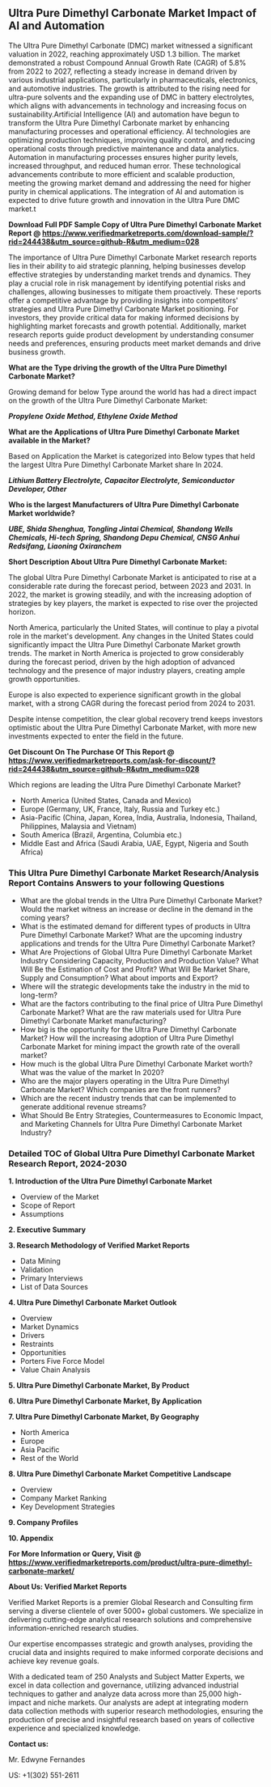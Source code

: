 <h2>Ultra Pure Dimethyl Carbonate Market Impact of AI and Automation</h2>The Ultra Pure Dimethyl Carbonate (DMC) market witnessed a significant valuation in 2022, reaching approximately USD 1.3 billion. The market demonstrated a robust Compound Annual Growth Rate (CAGR) of 5.8% from 2022 to 2027, reflecting a steady increase in demand driven by various industrial applications, particularly in pharmaceuticals, electronics, and automotive industries. The growth is attributed to the rising need for ultra-pure solvents and the expanding use of DMC in battery electrolytes, which aligns with advancements in technology and increasing focus on sustainability.Artificial Intelligence (AI) and automation have begun to transform the Ultra Pure Dimethyl Carbonate market by enhancing manufacturing processes and operational efficiency. AI technologies are optimizing production techniques, improving quality control, and reducing operational costs through predictive maintenance and data analytics. Automation in manufacturing processes ensures higher purity levels, increased throughput, and reduced human error. These technological advancements contribute to more efficient and scalable production, meeting the growing market demand and addressing the need for higher purity in chemical applications. The integration of AI and automation is expected to drive future growth and innovation in the Ultra Pure DMC market.t</p><p id="" class=""><strong>Download Full PDF Sample Copy of Ultra Pure Dimethyl Carbonate Market Report @ <a href="https://www.verifiedmarketreports.com/download-sample/?rid=244438&utm_source=github-R&utm_medium=028" target="_blank">https://www.verifiedmarketreports.com/download-sample/?rid=244438&utm_source=github-R&utm_medium=028</a></strong></p><p>The importance of&nbsp;Ultra Pure Dimethyl Carbonate Market research reports lies in their ability to aid strategic planning, helping businesses develop effective strategies by understanding market trends and dynamics. They play a crucial role in risk management by identifying potential risks and challenges, allowing businesses to mitigate them proactively. These reports offer a competitive advantage by providing insights into competitors' strategies and Ultra Pure Dimethyl Carbonate Market positioning. For investors, they provide critical data for making informed decisions by highlighting market forecasts and growth potential. Additionally, market research reports guide product development by understanding consumer needs and preferences, ensuring products meet market demands and drive business growth.</p><p><strong>What are the&nbsp;Type driving the growth of the Ultra Pure Dimethyl Carbonate Market?</strong></p><p id="" class="">Growing demand for below Type around the world has had a direct impact on the growth of the Ultra Pure Dimethyl Carbonate Market:</p><em><strong>Propylene Oxide Method, Ethylene Oxide Method</strong></em></p><strong>What are the&nbsp;Applications&nbsp;of Ultra Pure Dimethyl Carbonate Market available in the Market?</strong></p><p id="" class="">Based on Application the Market is categorized into Below types that held the largest Ultra Pure Dimethyl Carbonate Market share In 2024.</p><em><strong>Lithium Battery Electrolyte, Capacitor Electrolyte, Semiconductor Developer, Other</strong></em></p><strong>Who is the largest Manufacturers of Ultra Pure Dimethyl Carbonate Market worldwide?</strong></p><p><em><strong>UBE, Shida Shenghua, Tongling Jintai Chemical, Shandong Wells Chemicals, Hi-tech Spring, Shandong Depu Chemical, CNSG Anhui Redsifang, Liaoning Oxiranchem</strong></em></p><p id="" class=""><strong>Short Description About Ultra Pure Dimethyl Carbonate Market:</strong></p><p>The global Ultra Pure Dimethyl Carbonate Market is anticipated to rise at a considerable rate during the forecast period, between 2023 and 2031. In 2022, the market is growing steadily, and with the increasing adoption of strategies by key players, the market is expected to rise over the projected horizon.</p><p>North America, particularly the United States, will continue to play a pivotal role in the market's development. Any changes in the United States could significantly impact the Ultra Pure Dimethyl Carbonate Market growth trends. The market in North America is projected to grow considerably during the forecast period, driven by the high adoption of advanced technology and the presence of major industry players, creating ample growth opportunities.</p><p>Europe is also expected to experience significant growth in the global market, with a strong CAGR during the forecast period from 2024 to 2031.</p><p>Despite intense competition, the clear global recovery trend keeps investors optimistic about the Ultra Pure Dimethyl Carbonate Market, with more new investments expected to enter the field in the future.</p><p id="" class=""><strong>Get Discount On The Purchase Of This Report @ <a href="https://www.verifiedmarketreports.com/ask-for-discount/?rid=244438&utm_source=github-R&utm_medium=028" target="_blank">https://www.verifiedmarketreports.com/ask-for-discount/?rid=244438&utm_source=github-R&utm_medium=028</a></strong></p>Which regions are leading the Ultra Pure Dimethyl Carbonate Market?</p><ul><li>North America (United States, Canada and Mexico)</li><li>Europe (Germany, UK, France, Italy, Russia and Turkey etc.)</li><li>Asia-Pacific (China, Japan, Korea, India, Australia, Indonesia, Thailand, Philippines, Malaysia and Vietnam)</li><li>South America (Brazil, Argentina, Columbia etc.)</li><li>Middle East and Africa (Saudi Arabia, UAE, Egypt, Nigeria and South Africa)</li></ul><h3 id="" class="">This Ultra Pure Dimethyl Carbonate Market Research/Analysis Report Contains Answers to your following Questions</h3><ul><li>What are the global trends in the Ultra Pure Dimethyl Carbonate Market? Would the market witness an increase or decline in the demand in the coming years?</li><li>What is the estimated demand for different types of products in Ultra Pure Dimethyl Carbonate Market? What are the upcoming industry applications and trends for the Ultra Pure Dimethyl Carbonate Market?</li><li>What Are Projections of Global Ultra Pure Dimethyl Carbonate Market Industry Considering Capacity, Production and Production Value? What Will Be the Estimation of Cost and Profit? What Will Be Market Share, Supply and Consumption? What about imports and Export?</li><li>Where will the strategic developments take the industry in the mid to long-term?</li><li>What are the factors contributing to the final price of Ultra Pure Dimethyl Carbonate Market? What are the raw materials used for Ultra Pure Dimethyl Carbonate Market manufacturing?</li><li>How big is the opportunity for the Ultra Pure Dimethyl Carbonate Market? How will the increasing adoption of Ultra Pure Dimethyl Carbonate Market for mining impact the growth rate of the overall market?</li><li>How much is the global Ultra Pure Dimethyl Carbonate Market worth? What was the value of the market In 2020?</li><li>Who are the major players operating in the Ultra Pure Dimethyl Carbonate Market? Which companies are the front runners?</li><li>Which are the recent industry trends that can be implemented to generate additional revenue streams?</li><li>What Should Be Entry Strategies, Countermeasures to Economic Impact, and Marketing Channels for Ultra Pure Dimethyl Carbonate Market Industry?</li></ul><h3 id="" class="">Detailed TOC of Global Ultra Pure Dimethyl Carbonate Market Research Report, 2024-2030</h3><p id="" class=""><strong>1. Introduction of the Ultra Pure Dimethyl Carbonate Market</strong></p><ul><li>Overview of the Market</li><li>Scope of Report</li><li>Assumptions</li></ul><p id="" class=""><strong>2. Executive Summary</strong></p><p id="" class=""><strong>3. Research Methodology of Verified Market Reports</strong></p><ul><li>Data Mining</li><li>Validation</li><li>Primary Interviews</li><li>List of Data Sources</li></ul><p id="" class=""><strong>4. Ultra Pure Dimethyl Carbonate Market Outlook</strong></p><ul><li>Overview</li><li>Market Dynamics</li><li>Drivers</li><li>Restraints</li><li>Opportunities</li><li>Porters Five Force Model</li><li>Value Chain Analysis</li></ul><p id="" class=""><strong>5. Ultra Pure Dimethyl Carbonate Market, By Product</strong></p><p id="" class=""><strong>6. Ultra Pure Dimethyl Carbonate Market, By Application</strong></p><p id="" class=""><strong>7. Ultra Pure Dimethyl Carbonate Market, By Geography</strong></p><ul><li>North America</li><li>Europe</li><li>Asia Pacific</li><li>Rest of the World</li></ul><p id="" class=""><strong>8. Ultra Pure Dimethyl Carbonate Market Competitive Landscape</strong></p><ul><li>Overview</li><li>Company Market Ranking</li><li>Key Development Strategies</li></ul><p id="" class=""><strong>9. Company Profiles</strong></p><p id="" class=""><strong>10. Appendix</strong></p><p id="" class=""><strong>For More Information or Query, Visit @ <a href="https://www.verifiedmarketreports.com/product/ultra-pure-dimethyl-carbonate-market/" target="_blank">https://www.verifiedmarketreports.com/product/ultra-pure-dimethyl-carbonate-market/</a></strong></p><p id="" class=""><strong>About Us: Verified Market Reports</strong></p><p id="" class="">Verified Market Reports is a premier Global Research and Consulting firm serving a diverse clientele of over 5000+ global customers. We specialize in delivering cutting-edge analytical research solutions and comprehensive information-enriched research studies.</p><p id="" class="">Our expertise encompasses strategic and growth analyses, providing the crucial data and insights required to make informed corporate decisions and achieve key revenue goals.</p><p id="" class="">With a dedicated team of 250 Analysts and Subject Matter Experts, we excel in data collection and governance, utilizing advanced industrial techniques to gather and analyze data across more than 25,000 high-impact and niche markets. Our analysts are adept at integrating modern data collection methods with superior research methodologies, ensuring the production of precise and insightful research based on years of collective experience and specialized knowledge.</p><p id="" class=""><strong>Contact us:</strong></p><p id="" class="">Mr. Edwyne Fernandes</p><p id="" class="">US: +1(302) 551-2611</p>